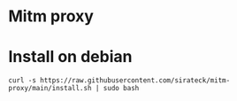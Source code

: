 # Mitm proxy

# Install on debian

`curl -s https://raw.githubusercontent.com/sirateck/mitm-proxy/main/install.sh | sudo bash`